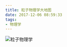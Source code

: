 ```yaml
---
title: 粒子物理学大地图
date: 2017-12-06 08:59:33
tags:
- 物理学
---
```


![粒子物理学](/pic/基本功/编程基础/粒子物理学大图/粒子物理学.png)